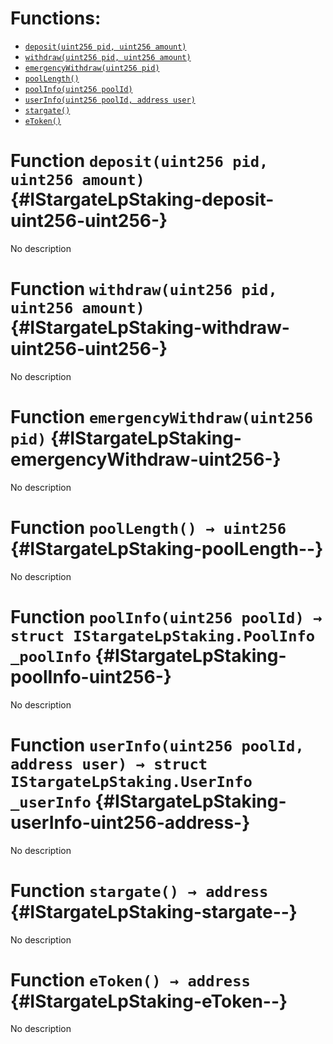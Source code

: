 

# Functions:
- [`deposit(uint256 pid, uint256 amount)`](#IStargateLpStaking-deposit-uint256-uint256-)
- [`withdraw(uint256 pid, uint256 amount)`](#IStargateLpStaking-withdraw-uint256-uint256-)
- [`emergencyWithdraw(uint256 pid)`](#IStargateLpStaking-emergencyWithdraw-uint256-)
- [`poolLength()`](#IStargateLpStaking-poolLength--)
- [`poolInfo(uint256 poolId)`](#IStargateLpStaking-poolInfo-uint256-)
- [`userInfo(uint256 poolId, address user)`](#IStargateLpStaking-userInfo-uint256-address-)
- [`stargate()`](#IStargateLpStaking-stargate--)
- [`eToken()`](#IStargateLpStaking-eToken--)



# Function `deposit(uint256 pid, uint256 amount)` {#IStargateLpStaking-deposit-uint256-uint256-}
No description




# Function `withdraw(uint256 pid, uint256 amount)` {#IStargateLpStaking-withdraw-uint256-uint256-}
No description




# Function `emergencyWithdraw(uint256 pid)` {#IStargateLpStaking-emergencyWithdraw-uint256-}
No description




# Function `poolLength() → uint256` {#IStargateLpStaking-poolLength--}
No description




# Function `poolInfo(uint256 poolId) → struct IStargateLpStaking.PoolInfo _poolInfo` {#IStargateLpStaking-poolInfo-uint256-}
No description




# Function `userInfo(uint256 poolId, address user) → struct IStargateLpStaking.UserInfo _userInfo` {#IStargateLpStaking-userInfo-uint256-address-}
No description




# Function `stargate() → address` {#IStargateLpStaking-stargate--}
No description




# Function `eToken() → address` {#IStargateLpStaking-eToken--}
No description




